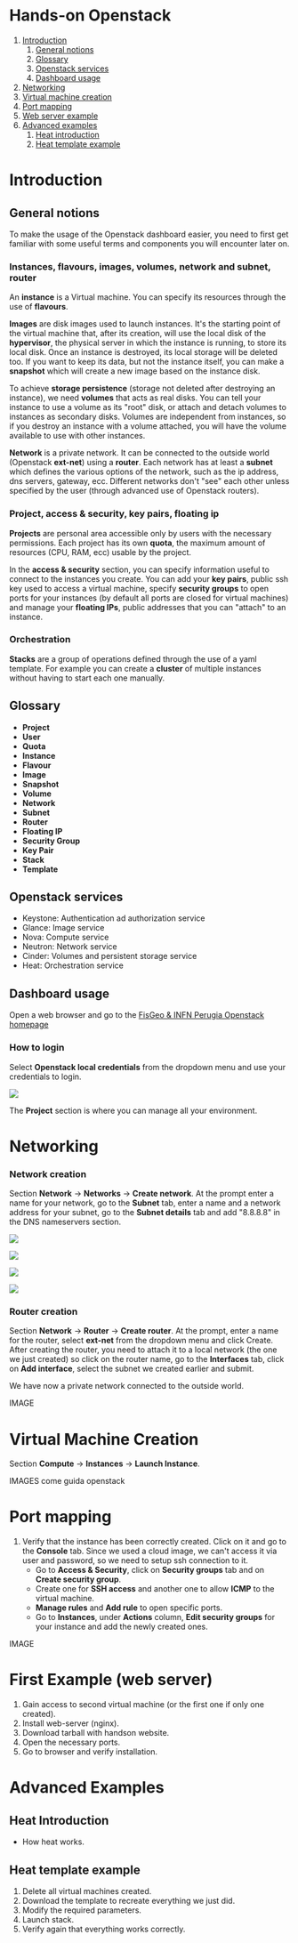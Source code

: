 # Hands-on Openstack

1. [Introduction](#introduction)
    1. [General notions](#general-notion)
    2. [Glossary](#glossary)
    3. [Openstack services](#services)
    4. [Dashboard usage](#dashboard)
2. [Networking](#networking)
3. [Virtual machine creation](#vm-creation)
4. [Port mapping](#port-mapping)
5. [Web server example](#web-server)
6. [Advanced examples](#advanced)
    1. [Heat introduction](#heat-introduction)
    2. [Heat template example](#heat-template)

Introduction<a name="introduction"></a>
=========

General notions<a name="general-notion"></a>
---------

To make the usage of the Openstack dashboard easier, you need to first get familiar with some useful terms and components you will encounter later on.

### Instances, flavours, images, volumes, network and subnet, router

An **instance** is a Virtual machine. You can specify its resources through the use of **flavours**.

**Images** are disk images used to launch instances. It's the starting point of the virtual machine that, after its creation, will use the local disk of the **hypervisor**, the physical server in which the instance is running, to store its local disk. Once an instance is destroyed, its local storage will be deleted too. If you want to keep its data, but not the instance itself, you can make a **snapshot** which will create a new image based on the instance disk.

To achieve **storage persistence** (storage not deleted after destroying an instance), we need **volumes** that acts as real disks. You can tell your instance to use a volume as its "root" disk, or attach and detach volumes to instances as secondary disks. Volumes are independent from instances, so if you destroy an instance with a volume attached, you will have the volume available to use with other instances.

**Network** is a private network. It can be connected to the outside world (Openstack **ext-net**) using a **router**. Each network has at least a **subnet** which defines the various options of the network, such as the ip address, dns servers, gateway, ecc. Different networks don't "see" each other unless specified by the user (through advanced use of Openstack routers).

### Project, access & security, key pairs, floating ip

**Projects** are personal area accessible only by users with the necessary permissions. Each project has its own **quota**, the maximum amount of resources (CPU, RAM, ecc) usable by the project.

In the **access & security** section, you can specify information useful to connect to the instances you create. You can add your **key pairs**, public ssh key used to access a virtual machine, specify **security groups** to open ports for your instances (by default all ports are closed for virtual machines) and manage your **floating IPs**, public addresses that you can "attach" to an instance.

### Orchestration

**Stacks** are a group of operations defined through the use of a yaml template. For example you can create a **cluster** of multiple instances without having to start each one manually.

Glossary<a name="glossary"></a>
---------

* **Project**
* **User**
* **Quota**
* **Instance**
* **Flavour**
* **Image**
* **Snapshot**
* **Volume**
* **Network**
* **Subnet**
* **Router**
* **Floating IP**
* **Security Group**
* **Key Pair**
* **Stack**
* **Template**

Openstack services<a name="services"></a>
---------

* Keystone: Authentication ad authorization service
* Glance: Image service
* Nova: Compute service
* Neutron: Network service
* Cinder: Volumes and persistent storage service
* Heat: Orchestration service

Dashboard usage<a name="dashboard"></a>
---------

Open a web browser and go to the [FisGeo & INFN Perugia Openstack homepage](http://openstack.fisica.unipg.it/)

### How to login
Select **Openstack local credentials** from the dropdown menu and use your credentials to login.

![](https://raw.githubusercontent.com/Cloud-PG/Handson-Openstack/master/img/Openstack_login.png)

The **Project** section is where you can manage all your environment.



Networking<a name="networking"></a>
=========

### Network creation

Section **Network** -> **Networks** -> **Create network**. At the prompt enter a name for your network, go to the **Subnet** tab, enter a name and a network address for your subnet, go to the **Subnet details** tab and add "8.8.8.8" in the DNS nameservers section.

![](https://raw.githubusercontent.com/Cloud-PG/Handson-Openstack/master/img/Network_creation.png)

![](https://raw.githubusercontent.com/Cloud-PG/Handson-Openstack/master/img/Net_creation-1.png)

![](https://raw.githubusercontent.com/Cloud-PG/Handson-Openstack/master/img/Net_creation-2.png)

![](https://raw.githubusercontent.com/Cloud-PG/Handson-Openstack/master/img/Net_creation-3.png)

### Router creation

Section **Network** -> **Router** -> **Create router**. At the prompt, enter a name for the router, select **ext-net** from the dropdown menu and click Create. After creating the router, you need to attach it to a local network (the one we just created) so click on the router name, go to the **Interfaces** tab, click on **Add interface**, select the subnet we created earlier and submit.

We have now a private network connected to the outside world.

IMAGE

Virtual Machine Creation<a name="vm-creation"></a>
=========

Section **Compute** -> **Instances** -> **Launch Instance**.

IMAGES come guida openstack

Port mapping<a name="port-mapping"></a>
=========

1. Verify that the instance has been correctly created. Click on it and go to the **Console** tab. Since we used a cloud image, we can't access it via user and password, so we need to setup ssh connection to it.
    * Go to **Access & Security**, click on **Security groups** tab and on **Create security group**.
    * Create one for **SSH access** and another one to allow **ICMP** to the virtual machine.
    * **Manage rules** and **Add rule** to open specific ports.
    * Go to **Instances**, under **Actions** column, **Edit security groups** for your instance and add the newly created ones.

  IMAGE

First Example (web server)<a name="web-server"></a>
=========

1. Gain access to second virtual machine (or the first one if only one created).
2. Install web-server (nginx).
3. Download tarball with handson website.
4. Open the necessary ports.
5. Go to browser and verify installation.

Advanced Examples<a name="advanced"></a>
=========

Heat Introduction<a name="heat-introduction"></a>
---------

* How heat works.

Heat template example<a name="heat-template"></a>
---------

1. Delete all virtual machines created.
2. Download the template to recreate everything we just did.
3. Modify the required parameters.
4. Launch stack.
5. Verify again that everything works correctly.
